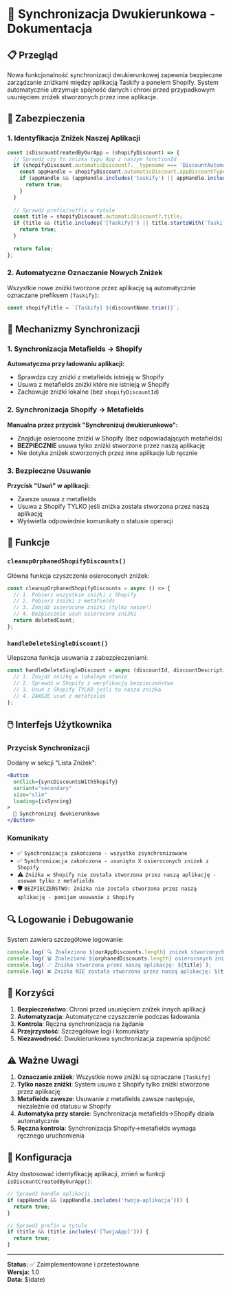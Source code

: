 # 🔄 Synchronizacja Dwukierunkowa - Dokumentacja

## 📋 Przegląd

Nowa funkcjonalność synchronizacji dwukierunkowej zapewnia bezpieczne zarządzanie zniżkami między aplikacją Taskify a panelem Shopify. System automatycznie utrzymuje spójność danych i chroni przed przypadkowym usunięciem zniżek stworzonych przez inne aplikacje.

## 🔐 Zabezpieczenia

### 1. Identyfikacja Zniżek Naszej Aplikacji

```javascript
const isDiscountCreatedByOurApp = (shopifyDiscount) => {
  // Sprawdź czy to zniżka typu App z naszym functionId
  if (shopifyDiscount.automaticDiscount?.__typename === 'DiscountAutomaticApp') {
    const appHandle = shopifyDiscount.automaticDiscount.appDiscountType?.app?.handle;
    if (appHandle && (appHandle.includes('taskify') || appHandle.includes('taskfy'))) {
      return true;
    }
  }
  
  // Sprawdź prefix/suffix w tytule
  const title = shopifyDiscount.automaticDiscount?.title;
  if (title && (title.includes('[Taskify]') || title.startsWith('Taskify:'))) {
    return true;
  }
  
  return false;
};
```

### 2. Automatyczne Oznaczanie Nowych Zniżek

Wszystkie nowe zniżki tworzone przez aplikację są automatycznie oznaczane prefiksem `[Taskify]`:

```javascript
const shopifyTitle = `[Taskify] ${discountName.trim()}`;
```

## 🔄 Mechanizmy Synchronizacji

### 1. Synchronizacja Metafields → Shopify

**Automatyczna przy ładowaniu aplikacji:**
- Sprawdza czy zniżki z metafields istnieją w Shopify
- Usuwa z metafields zniżki które nie istnieją w Shopify
- Zachowuje zniżki lokalne (bez `shopifyDiscountId`)

### 2. Synchronizacja Shopify → Metafields

**Manualna przez przycisk "Synchronizuj dwukierunkowo":**
- Znajduje osierocone zniżki w Shopify (bez odpowiadających metafields)
- **BEZPIECZNIE** usuwa tylko zniżki stworzone przez naszą aplikację
- Nie dotyka zniżek stworzonych przez inne aplikacje lub ręcznie

### 3. Bezpieczne Usuwanie

**Przycisk "Usuń" w aplikacji:**
- Zawsze usuwa z metafields
- Usuwa z Shopify TYLKO jeśli zniżka została stworzona przez naszą aplikację
- Wyświetla odpowiednie komunikaty o statusie operacji

## 🎯 Funkcje

### `cleanupOrphanedShopifyDiscounts()`

Główna funkcja czyszczenia osieroconych zniżek:

```javascript
const cleanupOrphanedShopifyDiscounts = async () => {
  // 1. Pobierz wszystkie zniżki z Shopify
  // 2. Pobierz zniżki z metafields  
  // 3. Znajdź osierocone zniżki (tylko nasze!)
  // 4. Bezpiecznie usuń osierocone zniżki
  return deletedCount;
};
```

### `handleDeleteSingleDiscount()`

Ulepszona funkcja usuwania z zabezpieczeniami:

```javascript
const handleDeleteSingleDiscount = async (discountId, discountDescription) => {
  // 1. Znajdź zniżkę w lokalnym stanie
  // 2. Sprawdź w Shopify z weryfikacją bezpieczeństwa
  // 3. Usuń z Shopify TYLKO jeśli to nasza zniżka
  // 4. ZAWSZE usuń z metafields
};
```

## 🖱️ Interfejs Użytkownika

### Przycisk Synchronizacji

Dodany w sekcji "Lista Zniżek":

```jsx
<Button 
  onClick={syncDiscountsWithShopify}
  variant="secondary"
  size="slim"
  loading={isSyncing}
>
  🔄 Synchronizuj dwukierunkowo
</Button>
```

### Komunikaty

- ✅ `Synchronizacja zakończona - wszystko zsynchronizowane`
- ✅ `Synchronizacja zakończona - usunięto X osieroconych zniżek z Shopify`
- ⚠️ `Zniżka w Shopify nie została stworzona przez naszą aplikację - usuwam tylko z metafields`
- 🛡️ `BEZPIECZEŃSTWO: Zniżka nie została stworzona przez naszą aplikację - pomijam usuwanie z Shopify`

## 🔍 Logowanie i Debugowanie

System zawiera szczegółowe logowanie:

```javascript
console.log(`🔍 Znaleziono ${ourAppDiscounts.length} zniżek stworzonych przez naszą aplikację`);
console.log(`🗑️ Znaleziono ${orphanedDiscounts.length} osieroconych zniżek do usunięcia`);
console.log(`✅ Zniżka stworzona przez naszą aplikację: ${title}`);
console.log(`❌ Zniżka NIE została stworzona przez naszą aplikację: ${title}`);
```

## 🚀 Korzyści

1. **Bezpieczeństwo**: Chroni przed usunięciem zniżek innych aplikacji
2. **Automatyzacja**: Automatyczne czyszczenie podczas ładowania
3. **Kontrola**: Ręczna synchronizacja na żądanie
4. **Przejrzystość**: Szczegółowe logi i komunikaty
5. **Niezawodność**: Dwukierunkowa synchronizacja zapewnia spójność

## ⚠️ Ważne Uwagi

1. **Oznaczanie zniżek**: Wszystkie nowe zniżki są oznaczane `[Taskify]`
2. **Tylko nasze zniżki**: System usuwa z Shopify tylko zniżki stworzone przez aplikację
3. **Metafields zawsze**: Usuwanie z metafields zawsze następuje, niezależnie od statusu w Shopify
4. **Automatyka przy starcie**: Synchronizacja metafields→Shopify działa automatycznie
5. **Ręczna kontrola**: Synchronizacja Shopify→metafields wymaga ręcznego uruchomienia

## 🔧 Konfiguracja

Aby dostosować identyfikację aplikacji, zmień w funkcji `isDiscountCreatedByOurApp()`:

```javascript
// Sprawdź handle aplikacji
if (appHandle && (appHandle.includes('twoja-aplikacja'))) {
  return true;
}

// Sprawdź prefix w tytule
if (title && (title.includes('[TwojaApp]'))) {
  return true;
}
```

---

**Status:** ✅ Zaimplementowane i przetestowane  
**Wersja:** 1.0  
**Data:** $(date) 